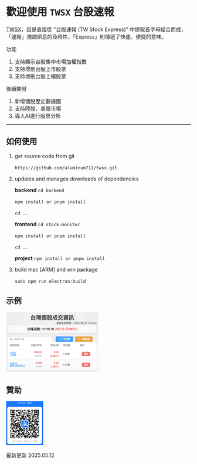# 歡迎使用 `TWSX` 台股速報

[TWSX]([https://markdown.lovejade.cn/?ref=markdown.lovejade.cn](https://github.com/aluminum711/twsx/tree/widget))，這是直接從 "台股速報 (TW Stock Express)" 中提取首字母組合而成，「速報」強調訊息的及時性，「Express」則傳遞了快速、便捷的意味。

功能
1. 支持顯示台股集中市場加權指數
2. 支持增刪台股上市股票
3. 支持增刪台股上櫃股票

後續開發
1. 新增個股歷史數據圖
2. 支持陸股、美股市場
3. 導入AI進行股票分析

---

## 如何使用

1. get source code from git
 
   `https://github.com/aluminum711/twsx.git`
   
2. updates and manages downloads of dependencies
 
   **backend**
   `cd backend`
   
   `npm install or pnpm install`
   
   `cd ..`
   
   **frontend**
   `cd stock-monitor`
   
   `npm install or pnpm install`
   
   `cd ..`
   
   **project**
   `npm install or pnpm install`
   
3. build mac [ARM] and win package
 
   `sudo npm run electron:build`

## 示例

<img src="示例图.png" width="50%">

## 贊助

<img src="2025-05-12_11-07-50.png" width="20%">




最新更新 2025.05.12
